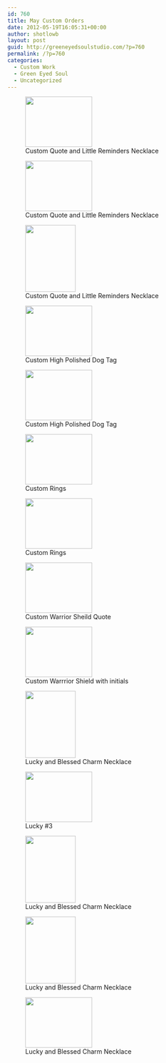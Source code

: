 ```yaml
---
id: 760
title: May Custom Orders
date: 2012-05-19T16:05:31+00:00
author: shotlowb
layout: post
guid: http://greeneyedsoulstudio.com/?p=760
permalink: /?p=760
categories:
  - Custom Work
  - Green Eyed Soul
  - Uncategorized
---
```

<div id='gallery-5' class='gallery galleryid-760 gallery-columns-2 gallery-size-thumbnail'>
  <figure class='gallery-item'> 
  
  <div class='gallery-icon landscape'>
    <a href='http://localhost:4567/wp-content/uploads/2012/05/maycustomorders-006.jpg'><img width="150" height="113" src="http://localhost:4567/wp-content/uploads/2012/05/maycustomorders-006.jpg" class="attachment-thumbnail size-thumbnail" alt="" aria-describedby="gallery-5-761" sizes="100vw" /></a>
  </div><figcaption class='wp-caption-text gallery-caption' id='gallery-5-761'> Custom Quote and Little Reminders Necklace </figcaption></figure><figure class='gallery-item'> 
  
  <div class='gallery-icon landscape'>
    <a href='http://localhost:4567/wp-content/uploads/2012/05/maycustomorders-009.jpg'><img width="150" height="113" src="http://localhost:4567/wp-content/uploads/2012/05/maycustomorders-009.jpg" class="attachment-thumbnail size-thumbnail" alt="" aria-describedby="gallery-5-762" sizes="100vw" /></a>
  </div><figcaption class='wp-caption-text gallery-caption' id='gallery-5-762'> Custom Quote and Little Reminders Necklace </figcaption></figure><figure class='gallery-item'> 
  
  <div class='gallery-icon portrait'>
    <a href='http://localhost:4567/wp-content/uploads/2012/05/maycustomorders-010.jpg'><img width="113" height="150" src="http://localhost:4567/wp-content/uploads/2012/05/maycustomorders-010.jpg" class="attachment-thumbnail size-thumbnail" alt="" aria-describedby="gallery-5-763" sizes="100vw" /></a>
  </div><figcaption class='wp-caption-text gallery-caption' id='gallery-5-763'> Custom Quote and Little Reminders Necklace </figcaption></figure><figure class='gallery-item'> 
  
  <div class='gallery-icon landscape'>
    <a href='http://localhost:4567/wp-content/uploads/2012/05/maycustomorders-016.jpg'><img width="150" height="113" src="http://localhost:4567/wp-content/uploads/2012/05/maycustomorders-016.jpg" class="attachment-thumbnail size-thumbnail" alt="" aria-describedby="gallery-5-764" sizes="100vw" /></a>
  </div><figcaption class='wp-caption-text gallery-caption' id='gallery-5-764'> Custom High Polished Dog Tag </figcaption></figure><figure class='gallery-item'> 
  
  <div class='gallery-icon landscape'>
    <a href='http://localhost:4567/wp-content/uploads/2012/05/maycustomorders-018.jpg'><img width="150" height="113" src="http://localhost:4567/wp-content/uploads/2012/05/maycustomorders-018.jpg" class="attachment-thumbnail size-thumbnail" alt="" aria-describedby="gallery-5-765" sizes="100vw" /></a>
  </div><figcaption class='wp-caption-text gallery-caption' id='gallery-5-765'> Custom High Polished Dog Tag </figcaption></figure><figure class='gallery-item'> 
  
  <div class='gallery-icon landscape'>
    <a href='http://localhost:4567/wp-content/uploads/2012/05/maycustomorders-027.jpg'><img width="150" height="113" src="http://localhost:4567/wp-content/uploads/2012/05/maycustomorders-027.jpg" class="attachment-thumbnail size-thumbnail" alt="" aria-describedby="gallery-5-766" sizes="100vw" /></a>
  </div><figcaption class='wp-caption-text gallery-caption' id='gallery-5-766'> Custom Rings </figcaption></figure><figure class='gallery-item'> 
  
  <div class='gallery-icon landscape'>
    <a href='http://localhost:4567/wp-content/uploads/2012/05/maycustomorders-028.jpg'><img width="150" height="113" src="http://localhost:4567/wp-content/uploads/2012/05/maycustomorders-028.jpg" class="attachment-thumbnail size-thumbnail" alt="" aria-describedby="gallery-5-767" sizes="100vw" /></a>
  </div><figcaption class='wp-caption-text gallery-caption' id='gallery-5-767'> Custom Rings </figcaption></figure><figure class='gallery-item'> 
  
  <div class='gallery-icon landscape'>
    <a href='http://localhost:4567/wp-content/uploads/2012/05/maycustomorders-003.jpg'><img width="150" height="113" src="http://localhost:4567/wp-content/uploads/2012/05/maycustomorders-003.jpg" class="attachment-thumbnail size-thumbnail" alt="" aria-describedby="gallery-5-768" sizes="100vw" /></a>
  </div><figcaption class='wp-caption-text gallery-caption' id='gallery-5-768'> Custom Warrior Sheild Quote </figcaption></figure><figure class='gallery-item'> 
  
  <div class='gallery-icon landscape'>
    <a href='http://localhost:4567/wp-content/uploads/2012/05/maycustomorders-011.jpg'><img width="150" height="113" src="http://localhost:4567/wp-content/uploads/2012/05/maycustomorders-011.jpg" class="attachment-thumbnail size-thumbnail" alt="" aria-describedby="gallery-5-769" sizes="100vw" /></a>
  </div><figcaption class='wp-caption-text gallery-caption' id='gallery-5-769'> Custom Warrrior Shield with initials </figcaption></figure><figure class='gallery-item'> 
  
  <div class='gallery-icon portrait'>
    <a href='http://localhost:4567/wp-content/uploads/2012/05/maycustomorders-0061.jpg'><img width="113" height="150" src="http://localhost:4567/wp-content/uploads/2012/05/maycustomorders-0061.jpg" class="attachment-thumbnail size-thumbnail" alt="" aria-describedby="gallery-5-770" sizes="100vw" /></a>
  </div><figcaption class='wp-caption-text gallery-caption' id='gallery-5-770'> Lucky and Blessed Charm Necklace </figcaption></figure><figure class='gallery-item'> 
  
  <div class='gallery-icon landscape'>
    <a href='http://localhost:4567/wp-content/uploads/2012/05/maycustomorders-012.jpg'><img width="150" height="113" src="http://localhost:4567/wp-content/uploads/2012/05/maycustomorders-012.jpg" class="attachment-thumbnail size-thumbnail" alt="" aria-describedby="gallery-5-771" sizes="100vw" /></a>
  </div><figcaption class='wp-caption-text gallery-caption' id='gallery-5-771'> Lucky #3 </figcaption></figure><figure class='gallery-item'> 
  
  <div class='gallery-icon portrait'>
    <a href='http://localhost:4567/wp-content/uploads/2012/05/maycustomorders-024.jpg'><img width="113" height="150" src="http://localhost:4567/wp-content/uploads/2012/05/maycustomorders-024.jpg" class="attachment-thumbnail size-thumbnail" alt="" aria-describedby="gallery-5-772" sizes="100vw" /></a>
  </div><figcaption class='wp-caption-text gallery-caption' id='gallery-5-772'> Lucky and Blessed Charm Necklace </figcaption></figure><figure class='gallery-item'> 
  
  <div class='gallery-icon portrait'>
    <a href='http://localhost:4567/wp-content/uploads/2012/05/maycustomorders-030.jpg'><img width="113" height="150" src="http://localhost:4567/wp-content/uploads/2012/05/maycustomorders-030.jpg" class="attachment-thumbnail size-thumbnail" alt="" aria-describedby="gallery-5-773" sizes="100vw" /></a>
  </div><figcaption class='wp-caption-text gallery-caption' id='gallery-5-773'> Lucky and Blessed Charm Necklace </figcaption></figure><figure class='gallery-item'> 
  
  <div class='gallery-icon landscape'>
    <a href='http://localhost:4567/wp-content/uploads/2012/05/maycustomorders-034.jpg'><img width="150" height="113" src="http://localhost:4567/wp-content/uploads/2012/05/maycustomorders-034.jpg" class="attachment-thumbnail size-thumbnail" alt="" aria-describedby="gallery-5-774" sizes="100vw" /></a>
  </div><figcaption class='wp-caption-text gallery-caption' id='gallery-5-774'> Lucky and Blessed Charm Necklace </figcaption></figure>
</div>